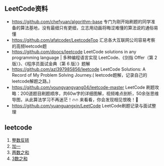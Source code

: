 ## LeetCode资料
- https://github.com/chefyuan/algorithm-base
专门为刚开始刷题的同学准备的算法基地，没有最细只有更细，立志用动画将晦涩难懂的算法说的通俗易懂
- https://github.com/afatcoder/LeetcodeTop 汇总各大互联网公司容易考察的高频leetcode题
- https://github.com/doocs/leetcode LeetCode solutions in any programming language | 多种编程语言实现 LeetCode、《剑指 Offer（第 2 版）》、《程序员面试金典（第 6 版）》题解
- https://github.com/azl397985856/leetcode LeetCode Solutions: A Record of My Problem Solving Journey.( leetcode题解，记录自己的leetcode解题之路。)
- https://github.com/youngyangyang04/leetcode-master LeetCode 刷题攻略：200道题目刷题顺序，共60w字的详细图解，视频难点剖析，50余张思维导图，从此算法学习不再迷茫！🔥🔥 来看看，你会发现相见恨晚！🚀
- https://github.com/yuanguangxin/LeetCode LeetCode刷题记录与面试整理





## leetcode

1. [整数反转](./reverse-integer.md)
2. [加一](./plus-one.md)
3. [两数之和](./two-sum.md)
4. [3数之和](./three-sum.md)





